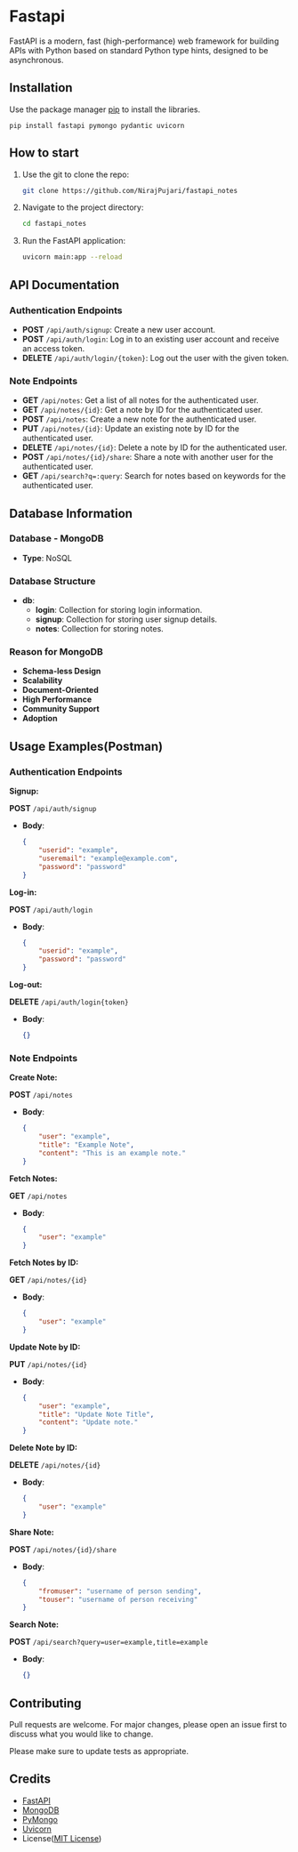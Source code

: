 # Fastapi

FastAPI is a modern, fast (high-performance) web framework for building APIs with Python based on standard Python type hints, designed to be asynchronous.

## Installation

Use the package manager [pip](https://pip.pypa.io/en/stable/) to install the libraries.

    pip install fastapi pymongo pydantic uvicorn

## How to start

1. Use the git to clone the repo:
    ```bash 
    git clone https://github.com/NirajPujari/fastapi_notes
    ```

2. Navigate to the project directory:
    ```bash 
    cd fastapi_notes
    ```

3. Run the FastAPI application:
    ```bash 
    uvicorn main:app --reload
    ```


## API Documentation

### Authentication Endpoints

- **POST** `/api/auth/signup`: Create a new user account.
- **POST** `/api/auth/login`: Log in to an existing user account and receive an access token.
- **DELETE** `/api/auth/login/{token}`: Log out the user with the given token.

### Note Endpoints

- **GET** `/api/notes`: Get a list of all notes for the authenticated user.
- **GET** `/api/notes/{id}`: Get a note by ID for the authenticated user.
- **POST** `/api/notes`: Create a new note for the authenticated user.
- **PUT** `/api/notes/{id}`: Update an existing note by ID for the authenticated user.
- **DELETE** `/api/notes/{id}`: Delete a note by ID for the authenticated user.
- **POST** `/api/notes/{id}/share`: Share a note with another user for the authenticated user.
- **GET** `/api/search?q=:query`: Search for notes based on keywords for the authenticated user.

## Database Information
### Database - MongoDB
- **Type**: NoSQL 

### Database Structure
- **db**:
    - **login**: Collection for storing login information.
    - **signup**: Collection for storing user signup details.
    - **notes**: Collection for storing notes.

### Reason for MongoDB

- **Schema-less Design**
- **Scalability**
- **Document-Oriented**
- **High Performance**
- **Community Support**
- **Adoption**

## Usage Examples(Postman)
### Authentication Endpoints

**Signup:**

**POST** `/api/auth/signup`
- **Body**:
  ```json
  {
      "userid": "example",
      "useremail": "example@example.com",
      "password": "password"
  }

**Log-in:**

**POST** `/api/auth/login`
- **Body**:
  ```json
  {
      "userid": "example",
      "password": "password"
  }

**Log-out:**

**DELETE** `/api/auth/login{token}`
- **Body**:
  ```json
  {}

### Note Endpoints

**Create Note:**

**POST** `/api/notes`
- **Body**:
  ```json
  {
      "user": "example",
      "title": "Example Note",
      "content": "This is an example note."
  }

**Fetch Notes:**

**GET** `/api/notes`
- **Body**:
  ```json
  {
      "user": "example"
  }

**Fetch Notes by ID:**

**GET** `/api/notes/{id}`
- **Body**:
  ```json
  {
      "user": "example"
  }

**Update Note by ID:**

**PUT** `/api/notes/{id}`
- **Body**:
  ```json
  {
      "user": "example",
      "title": "Update Note Title",
      "content": "Update note."
  }

**Delete Note by ID:**

**DELETE** `/api/notes/{id}`
- **Body**:
  ```json
  {
      "user": "example"
  }

**Share Note:**

**POST** `/api/notes/{id}/share`
- **Body**:
  ```json
  {
      "fromuser": "username of person sending",
      "touser": "username of person receiving"
  }

**Search Note:**

**POST** `/api/search?query=user=example,title=example`
- **Body**:
  ```json
  {}

## Contributing

Pull requests are welcome. For major changes, please open an issue first
to discuss what you would like to change.

Please make sure to update tests as appropriate.

## Credits

- [FastAPI](https://fastapi.tiangolo.com/)
- [MongoDB](https://www.mongodb.com/)
- [PyMongo](https://pymongo.readthedocs.io/)
- [Uvicorn](https://www.uvicorn.org/)
- License([MIT License](LICENSE))
